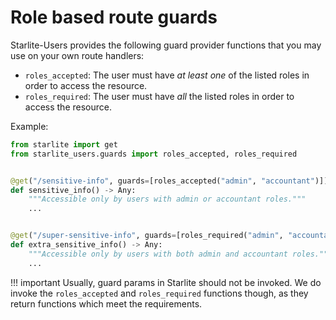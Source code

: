 # Role based route guards

Starlite-Users provides the following guard provider functions that you may use on your own route handlers:

* `roles_accepted`: The user must have _at least one_ of the listed roles in order to access the resource.
* `roles_required`: The user must have _all_ the listed roles in order to access the resource.

Example:
```python
from starlite import get
from starlite_users.guards import roles_accepted, roles_required


@get("/sensitive-info", guards=[roles_accepted("admin", "accountant")])
def sensitive_info() -> Any:
    """Accessible only by users with admin or accountant roles."""
    ...


@get("/super-sensitive-info", guards=[roles_required("admin", "accountant")])
def extra_sensitive_info() -> Any:
    """Accessible only by users with both admin and accountant roles."""
    ...
```

!!! important
    Usually, guard params in Starlite should not be invoked. We do invoke the `roles_accepted` and `roles_required` functions though, as they return functions which meet the requirements.
